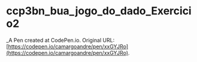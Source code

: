 # ccp3bn_bua_jogo_do_dado_Exercicio2
 _A Pen created at CodePen.io. Original URL: [https://codepen.io/camargoandre/pen/xxGYJRo](https://codepen.io/camargoandre/pen/xxGYJRo).

 